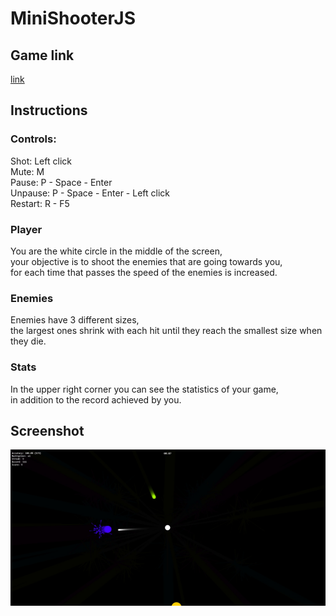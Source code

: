 # MiniShooterJS

## Game link
[link](https://lethalisumbra.github.io/MiniShooterJS/)

## Instructions

### Controls:
Shot: Left click  
Mute: M  
Pause: P - Space - Enter  
Unpause: P - Space - Enter - Left click  
Restart: R - F5  

### Player
You are the white circle in the middle of the screen,  
your objective is to shoot the enemies that are going towards you,  
for each time that passes the speed of the enemies is increased.  

### Enemies
Enemies have 3 different sizes,  
the largest ones shrink with each hit until they reach the smallest size when they die.  

### Stats
In the upper right corner you can see the statistics of your game,  
in addition to the record achieved by you.  

## Screenshot

![main_game](https://raw.githubusercontent.com/LethalisUmbra/MiniShooterJS/master/game.jpg)
